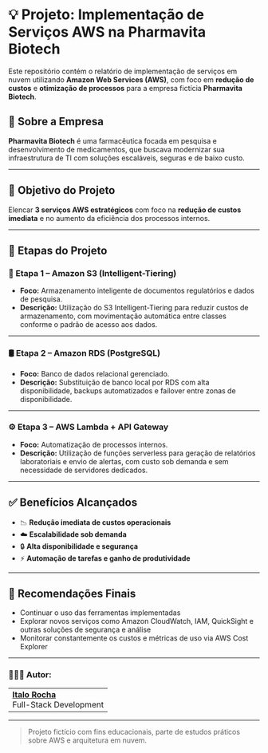 # 💡 Projeto: Implementação de Serviços AWS na Pharmavita Biotech

Este repositório contém o relatório de implementação de serviços em nuvem utilizando **Amazon Web Services (AWS)**, com foco em **redução de custos** e **otimização de processos** para a empresa fictícia **Pharmavita Biotech**.

## 🧪 Sobre a Empresa

**Pharmavita Biotech** é uma farmacêutica focada em pesquisa e desenvolvimento de medicamentos, que buscava modernizar sua infraestrutura de TI com soluções escaláveis, seguras e de baixo custo.

---

## 📌 Objetivo do Projeto

Elencar **3 serviços AWS estratégicos** com foco na **redução de custos imediata** e no aumento da eficiência dos processos internos.

---

## 🔧 Etapas do Projeto

### 📁 Etapa 1 – Amazon S3 (Intelligent-Tiering)
- **Foco:** Armazenamento inteligente de documentos regulatórios e dados de pesquisa.
- **Descrição:** Utilização do S3 Intelligent-Tiering para reduzir custos de armazenamento, com movimentação automática entre classes conforme o padrão de acesso aos dados.

---

### 🛢️ Etapa 2 – Amazon RDS (PostgreSQL)
- **Foco:** Banco de dados relacional gerenciado.
- **Descrição:** Substituição de banco local por RDS com alta disponibilidade, backups automatizados e failover entre zonas de disponibilidade.

---

### ⚙️ Etapa 3 – AWS Lambda + API Gateway
- **Foco:** Automatização de processos internos.
- **Descrição:** Utilização de funções serverless para geração de relatórios laboratoriais e envio de alertas, com custo sob demanda e sem necessidade de servidores dedicados.

---

## ✅ Benefícios Alcançados

- 📉 **Redução imediata de custos operacionais**
- ☁️ **Escalabilidade sob demanda**
- 🔒 **Alta disponibilidade e segurança**
- ⚡ **Automação de tarefas e ganho de produtividade**

---

## 🧠 Recomendações Finais

- Continuar o uso das ferramentas implementadas
- Explorar novos serviços como Amazon CloudWatch, IAM, QuickSight e outras soluções de segurança e análise
- Monitorar constantemente os custos e métricas de uso via AWS Cost Explorer

---

### 👨🏻‍💻 Autor:
<table style="border=0">
  <tr>
    <td align="left">
      <a href="https://github.com/ItaloRochaj">
        <span><b>Italo Rocha</b></span>
      </a>
      <br>
      <span>Full-Stack Development</span>
    </td>
  </tr>
</table>

---

> Projeto fictício com fins educacionais, parte de estudos práticos sobre AWS e arquitetura em nuvem.
